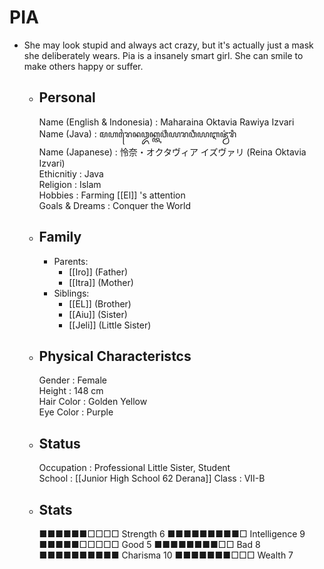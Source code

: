 # PIA
- She may look stupid and always act crazy, but it's actually just a mask she deliberately wears. Pia is a insanely smart girl. She can smile to make others happy or suffer.
	- ## Personal
	  Name (English & Indonesia)    : Maharaina Oktavia Rawiya Izvari  
	  Name (Java)                   : ꦩꦲꦫꦻꦤꦎꦏ꧀ꦠꦮ꦳ꦶꦪꦫꦮꦶꦪꦆꦗ꦳꧀ꦮ꦳ꦫꦶ  
	  Name (Japanese)               : 怜奈・オクタヴィア イズヴァリ (Reina Oktavia Izvari)  
	  Ethicnitiy                    : Java  
	  Religion                      : Islam  
	  Hobbies                       : Farming [[El]] 's attention  
	  Goals & Dreams                : Conquer the World
	- ## Family
		- Parents:
			- [[Iro]] (Father)
			- [[Itra]] (Mother)
		- Siblings:
			- [[EL]] (Brother)
			- [[Aiu]] (Sister)
			- [[Jeli]] (Little Sister)
	- ## Physical Characteristcs
	  Gender                        : Female  
	  Height                        : 148 cm  
	  Hair Color                    : Golden Yellow  
	  Eye Color                     : Purple
	- ## Status
	  Occupation                    : Professional Little Sister, Student  
	  School                        : [[Junior High School 62 Derana]] 
	  Class                         : VII-B
	- ## Stats
	  ■■■■■■□□□□ Strength 6     ■■■■■■■■■□ Intelligence 9  
	  ■■■■■□□□□□ Good     5     ■■■■■■■■□□ Bad          8  
	  ■■■■■■■■■■ Charisma 10    ■■■■■■■□□□ Wealth       7